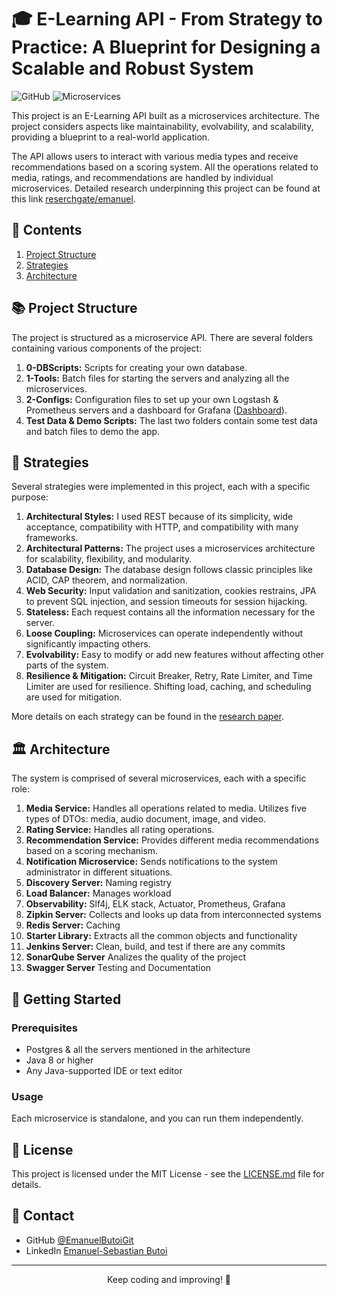 # 🎓 E-Learning API - From Strategy to Practice: A Blueprint for Designing a Scalable and Robust System

![GitHub](https://img.shields.io/github/license/yourusername/e-learning-api)
![Microservices](https://img.shields.io/badge/Microservices-architecture-blue)

This project is an E-Learning API built as a microservices architecture. The project considers aspects like maintainability, evolvability, and scalability, providing a blueprint to a real-world application. 

The API allows users to interact with various media types and receive recommendations based on a scoring system. All the operations related to media, ratings, and recommendations are handled by individual microservices. Detailed research underpinning this project can be found at this link [reserchgate/emanuel](https://www.researchgate.net/publication/xxxxxxx).

## 📘 Contents

1. [Project Structure](#project-structure)
2. [Strategies](#strategies)
3. [Architecture](#architecture)

## 📚 Project Structure

The project is structured as a microservice API. There are several folders containing various components of the project:

1. **0-DBScripts:** Scripts for creating your own database.
2. **1-Tools:** Batch files for starting the servers and analyzing all the microservices.
3. **2-Configs:** Configuration files to set up your own Logstash & Prometheus servers and a dashboard for Grafana ([Dashboard](https://grafana.com/grafana/dashboards/12900-springboot-apm-dashboard/)).
4. **Test Data & Demo Scripts:** The last two folders contain some test data and batch files to demo the app.

## 💼 Strategies

Several strategies were implemented in this project, each with a specific purpose:

1. **Architectural Styles:** I used REST because of its simplicity, wide acceptance, compatibility with HTTP, and compatibility with many frameworks.
2. **Architectural Patterns:** The project uses a microservices architecture for scalability, flexibility, and modularity.
3. **Database Design:** The database design follows classic principles like ACID, CAP theorem, and normalization.
4. **Web Security:** Input validation and sanitization, cookies restrains, JPA to prevent SQL injection, and session timeouts for session hijacking.
5. **Stateless:** Each request contains all the information necessary for the server.
6. **Loose Coupling:** Microservices can operate independently without significantly impacting others.
7. **Evolvability:** Easy to modify or add new features without affecting other parts of the system.
8. **Resilience & Mitigation:** Circuit Breaker, Retry, Rate Limiter, and Time Limiter are used for resilience. Shifting load, caching, and scheduling are used for mitigation.

More details on each strategy can be found in the [research paper](https://www.researchgate.net/publication/xxxxxxx).

## 🏛️ Architecture

The system is comprised of several microservices, each with a specific role:

1. **Media Service:** Handles all operations related to media. Utilizes five types of DTOs: media, audio document, image, and video.
2. **Rating Service:** Handles all rating operations.
3. **Recommendation Service:** Provides different media recommendations based on a scoring mechanism.
4. **Notification Microservice:** Sends notifications to the system administrator in different situations.
5. **Discovery Server:** Naming registry
6. **Load Balancer:** Manages workload
7. **Observability:** Slf4j, ELK stack, Actuator, Prometheus, Grafana
8. **Zipkin Server:** Collects and looks up data from interconnected systems
9. **Redis Server:** Caching
10. **Starter Library:** Extracts all the common objects and functionality
11. **Jenkins Server:** Clean, build, and test if there are any commits
12. **SonarQube Server** Analizes the quality of the project
13. **Swagger Server** Testing and Documentation

## 🚀 Getting Started

### Prerequisites

- Postgres & all the servers mentioned in the arhitecture
- Java 8 or higher
- Any Java-supported IDE or text editor

### Usage

Each microservice is standalone, and you can run them independently.

## 📜 License

This project is licensed under the MIT License - see the [LICENSE.md](LICENSE.md) file for details.

## 📮 Contact

- GitHub [@EmanuelButoiGit](https://github.com/{EmanuelButoiGit})
- LinkedIn [Emanuel-Sebastian Butoi](https://www.linkedin.com/in/{emanuel-sebastian-butoi-929271213})

---

<p align="center">
  Keep coding and improving! 🚀
</p>
